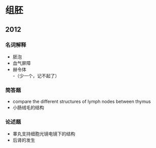 # 组胚  
## 2012  
### 名词解释  
- 胚泡  
- 血气屏障  
- 赫令体  
-（少一个，记不起了）  

### 简答题  
- compare the different structures of lymph nodes between thymus  
- 小肠绒毛的结构  

### 论述题  
- 睾丸支持细胞光镜电镜下的结构  
- 后肾的发生  
